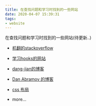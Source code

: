 ```yaml
---
title: 在查找问题和学习时找到的一些网站
date: 2020-04-07 15:39:31
tags: 
- website
---
```

在查找问题和学习时找到的一些网站(待更新..)

- [机翻的stackoverflow](https://www.itranslater.com/qa/details/2131899986198660096)

- [学习hooks的网站](https://usehooks.com/)

- [dang-jian的博客](http://www.dang-jian.com/)

- [Dan Abramov 的博客](https://justjavascript.com/)

- [css 布局](https://zh.learnlayout.com/)

- more...